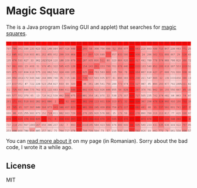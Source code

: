 # Magic Square

The is a Java program (Swing GUI and applet) that searches for [magic
squares][msq].

![magic square cover](screenshot.png)

You can [read more about it][pm] on my page (in Romanian). Sorry about the bad
code, I wrote it a while ago.

## License

MIT

[msq]: http://en.wikipedia.org/wiki/Magic_square
[pm]: http://old.nechifor.net/patrat-magic
